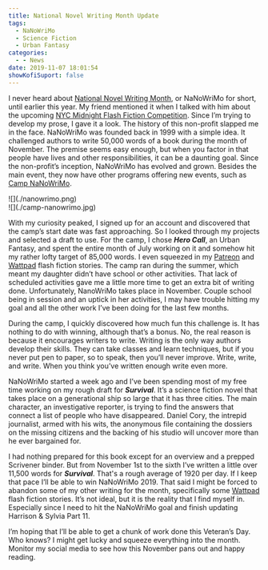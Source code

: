 ```yaml
---
title: National Novel Writing Month Update
tags:
  - NaNoWriMo
  - Science Fiction
  - Urban Fantasy
categories:
  - - News
date: 2019-11-07 18:01:54
showKofiSuport: false
---
```


I never heard about [National Novel Writing Month](https://www.nanowrimo.org/), or NaNoWriMo for short, until earlier this year. My friend mentioned it when I talked with him about the upcoming [NYC Midnight Flash Fiction Competition](http://www.nycmidnight.com/Competitions/FFC/Challenge.htm). Since I’m trying to develop my prose, I gave it a look. The history of this non-profit slapped me in the face. NaNoWriMo was founded back in 1999 with a simple idea. It challenged authors to write 50,000 words of a book during the month of November. The premise seems easy enough, but when you factor in that people have lives and other responsibilities, it can be a daunting goal. Since the non-profit’s inception, NaNoWriMo has evolved and grown. Besides the main event, they now have other programs offering new events, such as [Camp NaNoWriMo](https://campnanowrimo.org/).<!-- more -->

<div class="embedded-image-left">![](./nanowrimo.png)</div> <div class="embedded-image-right">![](./camp-nanowrimo.jpg)</div>

With my curiosity peaked, I signed up for an account and discovered that the camp’s start date was fast approaching. So I looked through my projects and selected a draft to use. For the camp, I chose ***Hero Call***, an Urban Fantasy, and spent the entire month of July working on it and somehow hit my rather lofty target of 85,000 words. I even squeezed in my [Patreon](https://www.patreon.com/stevenpmeehan) and [Wattpad](https://www.wattpad.com/user/StevenMeehan) flash fiction stories. The camp ran during the summer, which meant my daughter didn’t have school or other activities. That lack of scheduled activities gave me a little more time to get an extra bit of writing done. Unfortunately, NanoWriMo takes place in November. Couple school being in session and an uptick in her activities, I may have trouble hitting my goal and all the other work I’ve been doing for the last few months.

During the camp, I quickly discovered how much fun this challenge is. It has nothing to do with winning, although that’s a bonus. No, the real reason is because it encourages writers to write. Writing is the only way authors develop their skills. They can take classes and learn techniques, but if you never put pen to paper, so to speak, then you’ll never improve. Write, write, and write. When you think you’ve written enough write even more.

NaNoWriMo started a week ago and I’ve been spending most of my free time working on my rough draft for ***Survival***. It’s a science fiction novel that takes place on a generational ship so large that it has three cities. The main character, an investigative reporter, is trying to find the answers that connect a list of people who have disappeared. Daniel Cory, the intrepid journalist, armed with his wits, the anonymous file containing the dossiers on the missing citizens and the backing of his studio will uncover more than he ever bargained for. 

I had nothing prepared for this book except for an overview and a prepped Scrivener binder. But from November 1st to the sixth I’ve written a little over 11,500 words for ***Survival***. That's a rough average of 1920 per day. If I keep that pace I’ll be able to win NaNoWriMo 2019. That said I might be forced to abandon some of my other writing for the month, specifically some [Wattpad](https://www.wattpad.com/user/StevenMeehan) flash fiction stories. It’s not ideal, but it is the reality that I find myself in. Especially since I need to hit the NaNoWriMo goal and finish updating Harrison & Sylvia Part 11.

I’m hoping that I’ll be able to get a chunk of work done this Veteran’s Day. Who knows? I might get lucky and squeeze everything into the month. Monitor my social media to see how this November pans out and happy reading.